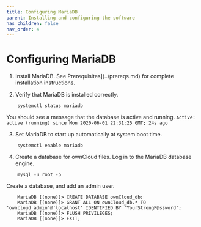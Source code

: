 ```yaml
---
title: Configuring MariaDB
parent: Installing and configuring the software
has_children: false
nav_order: 4
---
```


# Configuring MariaDB

1. Install MariaDB. See Prerequisites](../prereqs.md) for complete installation instructions.

2. Verify that MariaDB is installed correctly.
```shell
	systemctl status mariadb
```
You should see a message that the database is active and running. 
`Active: active (running) since Mon 2020-06-01 22:31:25 GMT; 24s ago`

3. Set MariaDB to start up automatically at system boot time.
```shell
	systemctl enable mariadb
```

4. Create a database for ownCloud files. Log in to the MariaDB database engine.

```shell
	mysql -u root -p
```
Create a database, and add an admin user.
```
	MariaDB [(none)]> CREATE DATABASE ownCloud_db;
	MariaDB [(none)]> GRANT ALL ON ownCloud_db.* TO 'owncloud_admin'@'localhost' IDENTIFIED BY 'YourStrongP@ssword';
	MariaDB [(none)]> FLUSH PRIVILEGES;
	MariaDB [(none)]> EXIT;
```